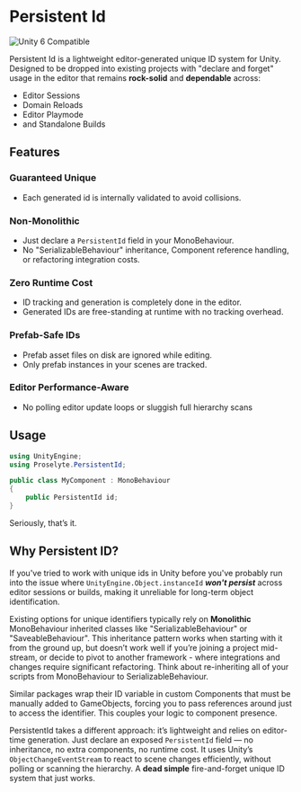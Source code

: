 # Persistent Id
![Unity 6 Compatible](https://img.shields.io/badge/Unity-6.0%2B-green?logo=unity)

Persistent Id is a lightweight editor-generated unique ID system for Unity.  
Designed to be dropped into existing projects with "declare and forget" usage in the editor that remains **rock-solid** and **dependable** across:
- Editor Sessions
- Domain Reloads
- Editor Playmode
- and Standalone Builds

## Features
### Guaranteed Unique
- Each generated id is internally validated to avoid collisions.
### Non-Monolithic
- Just declare a `PersistentId` field in your MonoBehaviour.
- No "SerializableBehaviour" inheritance, Component reference handling, or refactoring integration costs.
### Zero Runtime Cost 
- ID tracking and generation is completely done in the editor.
- Generated IDs are free-standing at runtime with no tracking overhead.
### Prefab-Safe IDs
- Prefab asset files on disk are ignored while editing.
- Only prefab instances in your scenes are tracked.
### Editor Performance-Aware
- No polling editor update loops or sluggish full hierarchy scans

## Usage
```csharp
using UnityEngine;
using Proselyte.PersistentId;

public class MyComponent : MonoBehaviour
{
    public PersistentId id;
}
```
Seriously, that’s it.

## Why Persistent ID?
If you've tried to work with unique ids in Unity before you've probably run into the issue where `UnityEngine.Object.instanceId` _**won't persist**_ across editor sessions or builds, making it unreliable for long-term object identification.

Existing options for unique identifiers typically rely on **Monolithic** MonoBehaviour inherited classes like "SerializableBehaviour" or "SaveableBehaviour". This inheritance pattern works when starting with it from the ground up, but doesn’t work well if you’re joining a project mid-stream, or decide to pivot to another framework - where integrations and changes require significant refactoring. Think about re-inheriting all of your scripts from MonoBehaviour to SerializableBehaviour.

Similar packages wrap their ID variable in custom Components that must be manually added to GameObjects, forcing you to pass references around just to access the identifier. This couples your logic to component presence.

PersistentId takes a different approach: it’s lightweight and relies on editor-time generation. Just declare an exposed `PersistentId` field — no inheritance, no extra components, no runtime cost. It uses Unity’s `ObjectChangeEventStream` to react to scene changes efficiently, without polling or scanning the hierarchy. A **dead simple** fire-and-forget unique ID system that just works.

